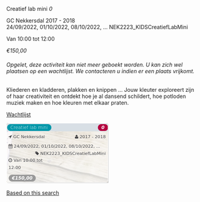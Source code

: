 Creatief lab mini *0*

GC Nekkersdal 2017 - 2018  
24/09/2022, 01/10/2022, 08/10/2022, ... NEK2223\_KIDSCreatiefLabMini  

Van 10:00 tot 12:00

*€150,00*

  

###### *Opgelet, deze activiteit kan niet meer geboekt worden. U kan zich wel plaatsen op een wachtlijst. We contacteren u indien er een plaats vrijkomt.*

  

Kliederen en kladderen, plakken en knippen ... Jouw kleuter exploreert zijn of haar creativiteit en ontdekt hoe je al dansend schildert, hoe potloden muziek maken en hoe kleuren met elkaar praten.

[Wachtlijst](https://tickets.vgc.be/activity/subscribe/NEK2223_KIDSCreatiefLabMini)

![](81772.png)

[Based on this search](https://tickets.vgc.be/activity/index?&vrijeplaatsen=1&Age%5B%5D=4%2C6&entity=241)